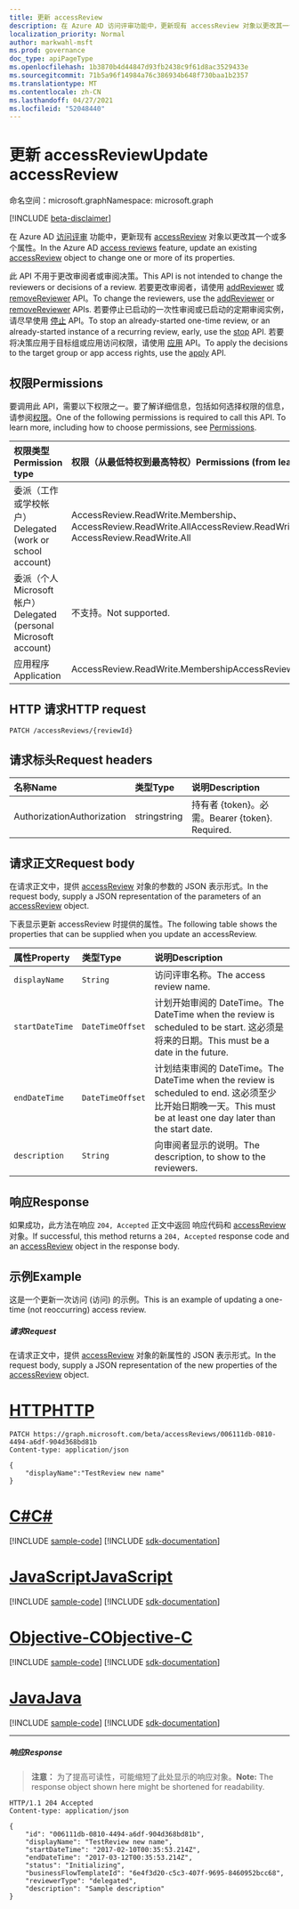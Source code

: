 ```yaml
---
title: 更新 accessReview
description: 在 Azure AD 访问评审功能中，更新现有 accessReview 对象以更改其一个或多个属性。
localization_priority: Normal
author: markwahl-msft
ms.prod: governance
doc_type: apiPageType
ms.openlocfilehash: 1b3870b4d44847d93fb2438c9f61d8ac3529433e
ms.sourcegitcommit: 71b5a96f14984a76c386934b648f730baa1b2357
ms.translationtype: MT
ms.contentlocale: zh-CN
ms.lasthandoff: 04/27/2021
ms.locfileid: "52048440"
---
```

# <a name="update-accessreview"></a><span data-ttu-id="b0c3d-103">更新 accessReview</span><span class="sxs-lookup"><span data-stu-id="b0c3d-103">Update accessReview</span></span>

<span data-ttu-id="b0c3d-104">命名空间：microsoft.graph</span><span class="sxs-lookup"><span data-stu-id="b0c3d-104">Namespace: microsoft.graph</span></span>

[!INCLUDE [beta-disclaimer](../../includes/beta-disclaimer.md)]

<span data-ttu-id="b0c3d-105">在 Azure AD [访问评审](../resources/accessreviews-root.md) 功能中，更新现有 [accessReview](../resources/accessreview.md) 对象以更改其一个或多个属性。</span><span class="sxs-lookup"><span data-stu-id="b0c3d-105">In the Azure AD [access reviews](../resources/accessreviews-root.md) feature, update an existing [accessReview](../resources/accessreview.md) object to change one or more of its properties.</span></span>

<span data-ttu-id="b0c3d-106">此 API 不用于更改审阅者或审阅决策。</span><span class="sxs-lookup"><span data-stu-id="b0c3d-106">This API is not intended to change the reviewers or decisions of a review.</span></span>  <span data-ttu-id="b0c3d-107">若要更改审阅者，请使用 [addReviewer](accessreview-addreviewer.md) 或 [removeReviewer](accessreview-removereviewer.md) API。</span><span class="sxs-lookup"><span data-stu-id="b0c3d-107">To change the reviewers, use the [addReviewer](accessreview-addreviewer.md) or [removeReviewer](accessreview-removereviewer.md) APIs.</span></span>  <span data-ttu-id="b0c3d-108">若要停止已启动的一次性审阅或已启动的定期审阅实例，请尽早使用 [停止](accessreview-stop.md) API。</span><span class="sxs-lookup"><span data-stu-id="b0c3d-108">To stop an already-started one-time review, or an already-started instance of a recurring review, early, use the [stop](accessreview-stop.md) API.</span></span> <span data-ttu-id="b0c3d-109">若要将决策应用于目标组或应用访问权限，请使用 [应用](accessreview-apply.md) API。</span><span class="sxs-lookup"><span data-stu-id="b0c3d-109">To apply the decisions to the target group or app access rights, use the [apply](accessreview-apply.md) API.</span></span> 


## <a name="permissions"></a><span data-ttu-id="b0c3d-110">权限</span><span class="sxs-lookup"><span data-stu-id="b0c3d-110">Permissions</span></span>
<span data-ttu-id="b0c3d-p102">要调用此 API，需要以下权限之一。要了解详细信息，包括如何选择权限的信息，请参阅[权限](/graph/permissions-reference)。</span><span class="sxs-lookup"><span data-stu-id="b0c3d-p102">One of the following permissions is required to call this API. To learn more, including how to choose permissions, see [Permissions](/graph/permissions-reference).</span></span>

|<span data-ttu-id="b0c3d-113">权限类型</span><span class="sxs-lookup"><span data-stu-id="b0c3d-113">Permission type</span></span>                        | <span data-ttu-id="b0c3d-114">权限（从最低特权到最高特权）</span><span class="sxs-lookup"><span data-stu-id="b0c3d-114">Permissions (from least to most privileged)</span></span>              |
|:--------------------------------------|:---------------------------------------------------------|
|<span data-ttu-id="b0c3d-115">委派（工作或学校帐户）</span><span class="sxs-lookup"><span data-stu-id="b0c3d-115">Delegated (work or school account)</span></span>     | <span data-ttu-id="b0c3d-116">AccessReview.ReadWrite.Membership、AccessReview.ReadWrite.All</span><span class="sxs-lookup"><span data-stu-id="b0c3d-116">AccessReview.ReadWrite.Membership, AccessReview.ReadWrite.All</span></span> |
|<span data-ttu-id="b0c3d-117">委派（个人 Microsoft 帐户）</span><span class="sxs-lookup"><span data-stu-id="b0c3d-117">Delegated (personal Microsoft account)</span></span> | <span data-ttu-id="b0c3d-118">不支持。</span><span class="sxs-lookup"><span data-stu-id="b0c3d-118">Not supported.</span></span> |
|<span data-ttu-id="b0c3d-119">应用程序</span><span class="sxs-lookup"><span data-stu-id="b0c3d-119">Application</span></span>                            | <span data-ttu-id="b0c3d-120">AccessReview.ReadWrite.Membership</span><span class="sxs-lookup"><span data-stu-id="b0c3d-120">AccessReview.ReadWrite.Membership</span></span> |

## <a name="http-request"></a><span data-ttu-id="b0c3d-121">HTTP 请求</span><span class="sxs-lookup"><span data-stu-id="b0c3d-121">HTTP request</span></span>
<!-- { "blockType": "ignored" } -->
```http
PATCH /accessReviews/{reviewId}
```
## <a name="request-headers"></a><span data-ttu-id="b0c3d-122">请求标头</span><span class="sxs-lookup"><span data-stu-id="b0c3d-122">Request headers</span></span>
| <span data-ttu-id="b0c3d-123">名称</span><span class="sxs-lookup"><span data-stu-id="b0c3d-123">Name</span></span>         | <span data-ttu-id="b0c3d-124">类型</span><span class="sxs-lookup"><span data-stu-id="b0c3d-124">Type</span></span>        | <span data-ttu-id="b0c3d-125">说明</span><span class="sxs-lookup"><span data-stu-id="b0c3d-125">Description</span></span> |
|:-------------|:------------|:------------|
| <span data-ttu-id="b0c3d-126">Authorization</span><span class="sxs-lookup"><span data-stu-id="b0c3d-126">Authorization</span></span> | <span data-ttu-id="b0c3d-127">string</span><span class="sxs-lookup"><span data-stu-id="b0c3d-127">string</span></span> | <span data-ttu-id="b0c3d-p103">持有者 \{token\}。必需。</span><span class="sxs-lookup"><span data-stu-id="b0c3d-p103">Bearer \{token\}. Required.</span></span> |

## <a name="request-body"></a><span data-ttu-id="b0c3d-130">请求正文</span><span class="sxs-lookup"><span data-stu-id="b0c3d-130">Request body</span></span>
<span data-ttu-id="b0c3d-131">在请求正文中，提供 [accessReview](../resources/accessreview.md) 对象的参数的 JSON 表示形式。</span><span class="sxs-lookup"><span data-stu-id="b0c3d-131">In the request body, supply a JSON representation of the parameters of an [accessReview](../resources/accessreview.md) object.</span></span>

<span data-ttu-id="b0c3d-132">下表显示更新 accessReview 时提供的属性。</span><span class="sxs-lookup"><span data-stu-id="b0c3d-132">The following table shows the properties that can be supplied when you update an accessReview.</span></span>

| <span data-ttu-id="b0c3d-133">属性</span><span class="sxs-lookup"><span data-stu-id="b0c3d-133">Property</span></span>     | <span data-ttu-id="b0c3d-134">类型</span><span class="sxs-lookup"><span data-stu-id="b0c3d-134">Type</span></span>        | <span data-ttu-id="b0c3d-135">说明</span><span class="sxs-lookup"><span data-stu-id="b0c3d-135">Description</span></span> |
|:-------------|:------------|:------------|
| `displayName`             |`String`                                                        | <span data-ttu-id="b0c3d-136">访问评审名称。</span><span class="sxs-lookup"><span data-stu-id="b0c3d-136">The access review name.</span></span>  |
| `startDateTime`           |`DateTimeOffset`                                                | <span data-ttu-id="b0c3d-137">计划开始审阅的 DateTime。</span><span class="sxs-lookup"><span data-stu-id="b0c3d-137">The DateTime when the review is scheduled to be start.</span></span>  <span data-ttu-id="b0c3d-138">这必须是将来的日期。</span><span class="sxs-lookup"><span data-stu-id="b0c3d-138">This must be a date in the future.</span></span>   |
| `endDateTime`             |`DateTimeOffset`                                                | <span data-ttu-id="b0c3d-139">计划结束审阅的 DateTime。</span><span class="sxs-lookup"><span data-stu-id="b0c3d-139">The DateTime when the review is scheduled to end.</span></span> <span data-ttu-id="b0c3d-140">这必须至少比开始日期晚一天。</span><span class="sxs-lookup"><span data-stu-id="b0c3d-140">This must be at least one day later than the start date.</span></span>   |
| `description`             |`String`                                                        | <span data-ttu-id="b0c3d-141">向审阅者显示的说明。</span><span class="sxs-lookup"><span data-stu-id="b0c3d-141">The description, to show to the reviewers.</span></span> |



## <a name="response"></a><span data-ttu-id="b0c3d-142">响应</span><span class="sxs-lookup"><span data-stu-id="b0c3d-142">Response</span></span>
<span data-ttu-id="b0c3d-143">如果成功，此方法在响应 `204, Accepted` 正文中返回 响应代码和 [accessReview](../resources/accessreview.md) 对象。</span><span class="sxs-lookup"><span data-stu-id="b0c3d-143">If successful, this method returns a `204, Accepted` response code and an [accessReview](../resources/accessreview.md) object in the response body.</span></span>

## <a name="example"></a><span data-ttu-id="b0c3d-144">示例</span><span class="sxs-lookup"><span data-stu-id="b0c3d-144">Example</span></span>

<span data-ttu-id="b0c3d-145">这是一个更新一次访问 (访问) 的示例。</span><span class="sxs-lookup"><span data-stu-id="b0c3d-145">This is an example of updating a one-time (not reoccurring) access review.</span></span>

##### <a name="request"></a><span data-ttu-id="b0c3d-146">请求</span><span class="sxs-lookup"><span data-stu-id="b0c3d-146">Request</span></span>
<span data-ttu-id="b0c3d-147">在请求正文中，提供 [accessReview](../resources/accessreview.md) 对象的新属性的 JSON 表示形式。</span><span class="sxs-lookup"><span data-stu-id="b0c3d-147">In the request body, supply a JSON representation of the new properties of the [accessReview](../resources/accessreview.md) object.</span></span>


# <a name="http"></a>[<span data-ttu-id="b0c3d-148">HTTP</span><span class="sxs-lookup"><span data-stu-id="b0c3d-148">HTTP</span></span>](#tab/http)
<!-- {
  "blockType": "request",
  "name": "update_accessReview"
}-->
```http
PATCH https://graph.microsoft.com/beta/accessReviews/006111db-0810-4494-a6df-904d368bd81b
Content-type: application/json

{
    "displayName":"TestReview new name"
}
```
# <a name="c"></a>[<span data-ttu-id="b0c3d-149">C#</span><span class="sxs-lookup"><span data-stu-id="b0c3d-149">C#</span></span>](#tab/csharp)
[!INCLUDE [sample-code](../includes/snippets/csharp/update-accessreview-csharp-snippets.md)]
[!INCLUDE [sdk-documentation](../includes/snippets/snippets-sdk-documentation-link.md)]

# <a name="javascript"></a>[<span data-ttu-id="b0c3d-150">JavaScript</span><span class="sxs-lookup"><span data-stu-id="b0c3d-150">JavaScript</span></span>](#tab/javascript)
[!INCLUDE [sample-code](../includes/snippets/javascript/update-accessreview-javascript-snippets.md)]
[!INCLUDE [sdk-documentation](../includes/snippets/snippets-sdk-documentation-link.md)]

# <a name="objective-c"></a>[<span data-ttu-id="b0c3d-151">Objective-C</span><span class="sxs-lookup"><span data-stu-id="b0c3d-151">Objective-C</span></span>](#tab/objc)
[!INCLUDE [sample-code](../includes/snippets/objc/update-accessreview-objc-snippets.md)]
[!INCLUDE [sdk-documentation](../includes/snippets/snippets-sdk-documentation-link.md)]

# <a name="java"></a>[<span data-ttu-id="b0c3d-152">Java</span><span class="sxs-lookup"><span data-stu-id="b0c3d-152">Java</span></span>](#tab/java)
[!INCLUDE [sample-code](../includes/snippets/java/update-accessreview-java-snippets.md)]
[!INCLUDE [sdk-documentation](../includes/snippets/snippets-sdk-documentation-link.md)]

---


##### <a name="response"></a><span data-ttu-id="b0c3d-153">响应</span><span class="sxs-lookup"><span data-stu-id="b0c3d-153">Response</span></span>
><span data-ttu-id="b0c3d-154">**注意：** 为了提高可读性，可能缩短了此处显示的响应对象。</span><span class="sxs-lookup"><span data-stu-id="b0c3d-154">**Note:** The response object shown here might be shortened for readability.</span></span>
<!-- {
  "blockType": "response",
  "truncated": true,
  "@odata.type": "microsoft.graph.accessReview"
} -->
```http
HTTP/1.1 204 Accepted
Content-type: application/json

{
    "id": "006111db-0810-4494-a6df-904d368bd81b",
    "displayName": "TestReview new name",
    "startDateTime": "2017-02-10T00:35:53.214Z",
    "endDateTime": "2017-03-12T00:35:53.214Z",
    "status": "Initializing",
    "businessFlowTemplateId": "6e4f3d20-c5c3-407f-9695-8460952bcc68",
    "reviewerType": "delegated",
    "description": "Sample description"
}
```

<!--
{
  "type": "#page.annotation",
  "description": "Update accessReview",
  "keywords": "",
  "section": "documentation",
  "tocPath": "",
  "suppressions": [
  ]
}
-->


